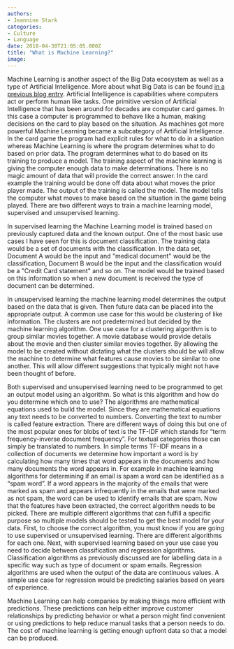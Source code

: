 ```yaml
---
authors:
- Jeannine Stark
categories:
- Culture
- Language
date: 2018-04-30T21:05:05.000Z
title: "What is Machine Learning?"
image: 
---
```


Machine Learning is another aspect of the Big Data ecosystem as well as a type of Artificial Intelligence. More about what Big Data is can be found [in a previous blog entry](https://blog.ippon.tech/what-is-big-data/). Artificial Intelligence is capabilities where computers act or perform human like tasks. One primitive version of Artificial Intelligence that has been around for decades are computer card games. In this case a computer is programmed to behave like a human, making decisions on the card to play based on the situation. As machines got more powerful Machine Learning became a subcategory of Artificial Intelligence. In the card game the program had explicit rules for what to do in a situation whereas Machine Learning is where the program determines what to do based on prior data. The program determines what to do based on its training to produce a model. The training aspect of the machine learning is giving the computer enough data to make determinations. There is no magic amount of data that will provide the correct answer. In the card example the training would be done off data about what moves the prior player made. The output of the training is called the model. The model tells the computer what moves to make based on the situation in the game being played. There are two different ways to train a machine learning model, supervised and unsupervised learning.

In supervised learning the Machine Learning model is trained based on previously captured data and the known output. One of the most basic use cases I have seen for this is document classification. The training data would be a set of documents with the classification. In the data set, Document A would be the input and "medical document" would be the classification, Document B would be the input and the classification would be a "Credit Card statement" and so on. The model would be trained based on this information so when a new document is received the type of document can be determined.

In unsupervised learning the machine learning model determines the output based on the data that is given. Then future data can be placed into the appropriate output. A common use case for this would be clustering of like information. The clusters are not predetermined but decided by the machine learning algorithm. One use case for a clustering algorithm is to group similar movies together. A movie database would provide details about the movie and then cluster similar movies together. By allowing the model to be created without dictating what the clusters should be will allow the machine to determine what features cause movies to be similar to one another. This will allow different suggestions that typically might not have been thought of before.

Both supervised and unsupervised learning need to be programmed to get an output model using an algorithm. So what is this algorithm and how do you determine which one to use? The algorithms are mathematical equations used to build the model. Since they are mathematical equations any text needs to be converted to numbers. Converting the text to number is called feature extraction. There are different ways of doing this but one of the most popular ones for blobs of text is the TF-IDF which stands for “term frequency-inverse document frequency”. For textual categories those can simply be translated to numbers. In simple terms TF-IDF means in a collection of documents we determine how important a word is by calculating how many times that word appears in the documents and how many documents the word appears in. For example in machine learning algorithms for determining if an email is spam a word can be identified as a “spam word”. If a word appears in the majority of the emails that were marked as spam and appears infrequently in the emails that were marked as not spam, the word can be used to identify emails that are spam. Now that the features have been extracted, the correct algorithm needs to be picked. There are multiple different algorithms that can fulfill a specific purpose so multiple models should be tested to get the best model for your data. First, to choose the correct algorithm, you must know if you are going to use supervised or unsupervised learning. There are different algorithms for each one. Next, with supervised learning based on your use case you need to decide between classification and regression algorithms. Classification algorithms as previously discussed are for labelling data in a specific way such as type of document or spam emails. Regression algorithms are used when the output of the data are continuous values. A simple use case for regression would be predicting salaries based on years of experience.

Machine Learning can help companies by making things more efficient with predictions. These predictions can help either improve customer relationships by predicting behavior or what a person might find convenient or using predictions to help reduce manual tasks that a person needs to do. The cost of machine learning is getting enough upfront data so that a model can be produced.
